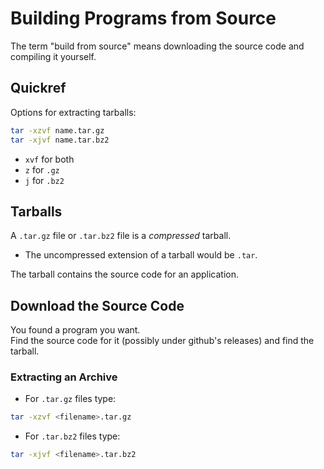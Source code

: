 

# Building Programs from Source

The term "build from source" means downloading the source code and compiling it
yourself.

## Quickref
Options for extracting tarballs:
```bash
tar -xzvf name.tar.gz
tar -xjvf name.tar.bz2
```
* `xvf` for both
* `z` for `.gz`
* `j` for `.bz2`


## Tarballs

A `.tar.gz` file or `.tar.bz2` file is a *compressed* tarball.  
* The uncompressed extension of a tarball would be `.tar`.  

The tarball contains the source code for an application.  


## Download the Source Code

You found a program you want.  
Find the source code for it (possibly under github's releases) and find the
tarball.  


### Extracting an Archive

* For `.tar.gz` files type:
```bash
tar -xzvf <filename>.tar.gz
```

* For `.tar.bz2` files type:
```bash
tar -xjvf <filename>.tar.bz2
```


